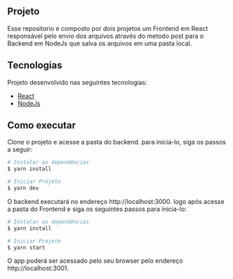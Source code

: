 ## Projeto
Esse repositorio e composto por dois projetos um Frontend em React responsável pelo envio dos arquivos através do metodo post para o Backend em NodeJs que salva os arquivos em uma pasta local.

## Tecnologias
Projeto desenvolvido nas seguintes tecnologias:
- [React](https://reactjs.org)
- [NodeJs](https://nodejs.org/en/)

## Como executar 

Clone o projeto e acesse a pasta do backend.
para inicia-lo, siga os passos a seguir:

```bash
# Instalar as dependências
$ yarn install

# Iniciar Projeto 
$ yarn dev
```
O backend executará no endereço http://localhost:3000.
logo após acesse a pasta do Frontend e siga os seguintes passos para inicia-lo:

```bash
# Instalar as dependências
$ yarn install

# Iniciar Projeto 
$ yarn start
```

O app poderá ser acessado pelo seu browser pelo endereço http://localhost:3001.